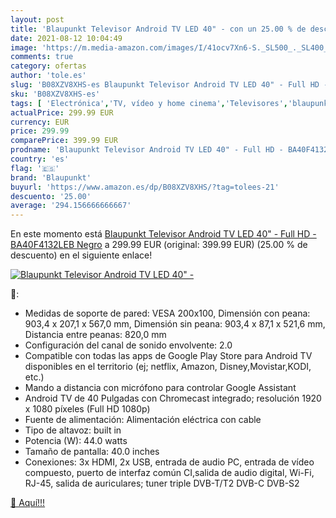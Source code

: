 ```yaml
---
layout: post
title: 'Blaupunkt Televisor Android TV LED 40" - con un 25.00 % de descuento'
date: 2021-08-12 10:04:49
image: 'https://m.media-amazon.com/images/I/41ocv7Xn6-S._SL500_._SL400_.jpg'
comments: true
category: ofertas
author: 'tole.es'
slug: 'B08XZV8XHS-es Blaupunkt Televisor Android TV LED 40" - Full HD -...'
sku: 'B08XZV8XHS-es'
tags: [ 'Electrónica','TV, vídeo y home cinema','Televisores','blaupunkt','televisor', ]
actualPrice: 299.99 EUR
currency: EUR
price: 299.99
comparePrice: 399.99 EUR
prodname: 'Blaupunkt Televisor Android TV LED 40" - Full HD - BA40F4132LEB  Negro'
country: 'es'
flag: '🇪🇸'
brand: 'Blaupunkt'
buyurl: 'https://www.amazon.es/dp/B08XZV8XHS/?tag=tolees-21'
descuento: '25.00'
average: '294.156666666667'
---
```


En este momento está [Blaupunkt Televisor Android TV LED 40" - Full HD - BA40F4132LEB  Negro](https://www.amazon.es/dp/B08XZV8XHS/?tag=tolees-21) a 299.99 EUR (original: 399.99 EUR) (25.00 %  de descuento) en el siguiente enlace!

[![Blaupunkt Televisor Android TV LED 40" -](https://m.media-amazon.com/images/I/41ocv7Xn6-S._SL500_._SL400_.jpg)](https://www.amazon.es/dp/B08XZV8XHS/?tag=tolees-21)

🔎:

- Medidas de soporte de pared: VESA 200x100, Dimensión con peana: 903,4 x 207,1 x 567,0 mm, Dimensión sin peana: 903,4 x 87,1 x 521,6 mm, Distancia entre peanas: 820,0 mm
- Configuración del canal de sonido envolvente: 2.0
- Compatible con todas las apps de Google Play Store para Android TV disponibles en el territorio (ej; netflix, Amazon, Disney,Movistar,KODI, etc.)
- Mando a distancia con micrófono para controlar Google Assistant
- Android TV de 40 Pulgadas con Chromecast integrado; resolución 1920 x 1080 píxeles (Full HD 1080p)
- Fuente de alimentación: Alimentación eléctrica con cable
- Tipo de altavoz: built in
- Potencia (W): 44.0 watts
- Tamaño de pantalla: 40.0 inches
- Conexiones: 3x HDMI, 2x USB, entrada de audio PC, entrada de vídeo compuesto, puerto de interfaz común CI,salida de audio digital, Wi-Fi, RJ-45, salida de auriculares; tuner triple DVB-T/T2 DVB-C DVB-S2

[🛒 Aquí!!!](https://www.amazon.es/dp/B08XZV8XHS/?tag=tolees-21)
